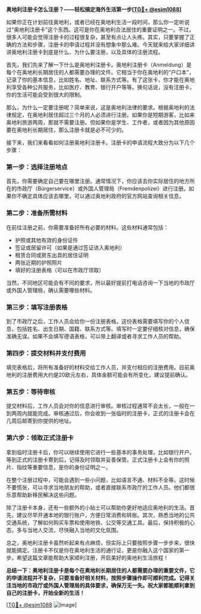 **奥地利注册卡怎么注册？——轻松搞定海外生活第一步[[TG💪+ @esim1088](https://t.me/s/esim1088)]**

如果你正在计划前往奥地利，或者已经在奥地利生活一段时间，那么你一定听说过“奥地利注册卡”这个东西。这可是你在奥地利合法居住的重要证明之一。不过，很多人可能会觉得注册卡的过程很复杂，甚至有点让人头疼。其实，只要掌握了正确的方法和步骤，注册卡的申请过程并没有想象中那么难。今天就来给大家详细讲讲奥地利注册卡到底是什么、为什么要注册，以及具体的注册流程。

首先，我们先来了解一下什么是奥地利注册卡。奥地利注册卡（Anmeldung）是每个在奥地利长期居住的人都需要办理的文件。它相当于你在奥地利的“户口本”，记录了你的基本信息，比如姓名、地址、联系方式等。有了这张卡，你才能在奥地利享受各种公共服务，比如医疗、教育、银行开户等等。换句话说，没有注册卡，你的生活可能会受到很大的限制。

那么，为什么一定要注册呢？简单来说，这是奥地利法律的要求。根据奥地利的法律规定，在奥地利居住超过三个月的人必须进行注册。如果你是短期游客，比如来奥地利旅游两周，那就不需要注册。但如果你是学生、工作者，或者因为其他原因要在奥地利长期居住，那么注册卡就是必不可少的。

接下来，我们来看看如何注册奥地利注册卡。注册卡的申请流程大致分为以下几个步骤：

### 第一步：选择注册地点

首先，你需要确定自己要在哪里注册。通常情况下，你应该去你实际居住的地方所在的市政厅（Bürgerservice）或外国人管理局（Fremdenpolizei）进行注册。如果你不确定具体应该去哪里，可以通过奥地利政府的官方网站查询相关信息。

### 第二步：准备所需材料

在前往注册之前，你需要准备好所有必要的材料。这些材料通常包括：

- 护照或其他有效的身份证件
- 签证或居留许可（如果是通过签证进入奥地利）
- 租赁合同或房东出具的居住证明
- 两张近期的护照照片
- 填好的注册表格（可以在市政厅领取）

当然，不同地区可能会有不同的要求，所以最好提前打电话咨询一下当地的市政厅或外国人管理局，确认需要哪些材料。

### 第三步：填写注册表格

到了市政厅之后，工作人员会给你一份注册表格。这份表格需要填写你的个人信息，包括姓名、出生日期、国籍、联系方式等。填写时一定要仔细核对信息，确保准确无误。如果不会填写德语表格，可以带上翻译或者寻求工作人员的帮助。

### 第四步：提交材料并支付费用

填完表格后，将所有准备好的材料交给工作人员，并支付相应的注册费用。目前奥地利的注册费用大约是20欧元左右，具体金额可能会有所变化，建议提前确认。

### 第五步：等待审核

提交材料后，工作人员会对你的信息进行审核。审核过程通常不会太长，一般在一到两周内就能完成。审核通过后，你会收到一张临时的注册卡，正式的注册卡会在几周后邮寄到你提供的地址。

### 第六步：领取正式注册卡

拿到临时注册卡后，你可以继续使用它进行一些基本的事务处理，比如银行开户。等到正式的注册卡寄到后，记得及时领取并妥善保管。正式注册卡上会有你的照片、指纹等重要信息，是你的身份证明之一。

在整个注册过程中，可能会遇到一些小问题，比如语言不通、材料不全等。这时候不要慌张，可以寻求当地朋友的帮助，或者直接联系市政厅的工作人员。他们都很乐意帮助新移民解决这些问题。

除了注册卡本身，还有一些额外的小贴士可以帮助你更好地适应奥地利的生活。首先，建议尽早开通本地的银行账户，方便日常消费和转账。其次，熟悉当地的公共交通系统，了解如何购买车票和使用地铁、公交等交通工具。最后，保持积极的心态，多与当地人交流，尽快融入当地的文化氛围。

总之，奥地利注册卡虽然听起来有点麻烦，但实际上只要按照步骤一步步来，很快就能搞定。注册卡不仅是你在奥地利生活的通行证，更是你融入这个国家的第一步。希望这篇文章能帮助大家顺利注册，开启美好的奥地利生活旅程！

**总结一下：奥地利注册卡是每个在奥地利长期居住的人都需要办理的重要文件，它的申请流程并不复杂，只要准备好相关材料，按照步骤操作即可顺利完成。记得关注当地的市政厅或外国人管理局的具体要求，确保万无一失。祝大家都能顺利拿到自己的注册卡，开始全新的生活！**

[[TG💪+ @esim1088](https://t.me/s/esim1088) ![Image](https://i.postimg.cc/4NQfJmqS/Snipaste-2025-05-13-00-14-12.png)]